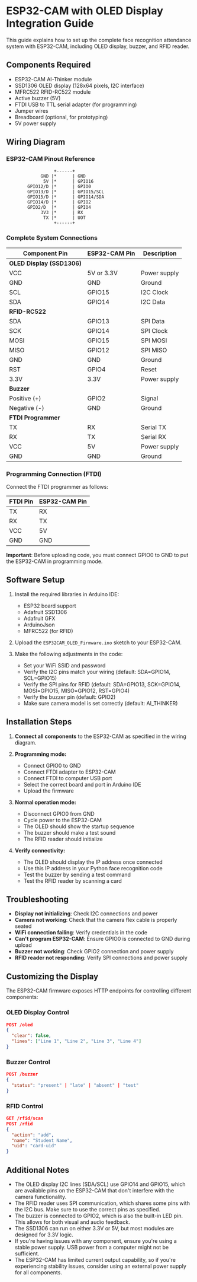 # ESP32-CAM with OLED Display Integration Guide

This guide explains how to set up the complete face recognition attendance system with ESP32-CAM, including OLED display, buzzer, and RFID reader.

## Components Required

- ESP32-CAM AI-Thinker module
- SSD1306 OLED display (128x64 pixels, I2C interface)
- MFRC522 RFID-RC522 module
- Active buzzer (5V)
- FTDI USB to TTL serial adapter (for programming)
- Jumper wires
- Breadboard (optional, for prototyping)
- 5V power supply

## Wiring Diagram

### ESP32-CAM Pinout Reference

```
                  +------+
             GND |*      | GND
              5V |*      | GPIO16
        GPIO12/D |*      | GPIO0
        GPIO13/D |*      | GPIO15/SCL
        GPIO15/D |*      | GPIO14/SDA
        GPIO14/D |*      | GPIO2
        GPIO2/D  |*      | GPIO4
             3V3 |*      | RX
              TX |*      | UOT
                  +------+
```

### Complete System Connections

| Component Pin              | ESP32-CAM Pin | Description  |
| -------------------------- | ------------- | ------------ |
| **OLED Display (SSD1306)** |               |              |
| VCC                        | 5V or 3.3V    | Power supply |
| GND                        | GND           | Ground       |
| SCL                        | GPIO15        | I2C Clock    |
| SDA                        | GPIO14        | I2C Data     |
| **RFID-RC522**             |               |              |
| SDA                        | GPIO13        | SPI Data     |
| SCK                        | GPIO14        | SPI Clock    |
| MOSI                       | GPIO15        | SPI MOSI     |
| MISO                       | GPIO12        | SPI MISO     |
| GND                        | GND           | Ground       |
| RST                        | GPIO4         | Reset        |
| 3.3V                       | 3.3V          | Power supply |
| **Buzzer**                 |               |              |
| Positive (+)               | GPIO2         | Signal       |
| Negative (-)               | GND           | Ground       |
| **FTDI Programmer**        |               |              |
| TX                         | RX            | Serial TX    |
| RX                         | TX            | Serial RX    |
| VCC                        | 5V            | Power supply |
| GND                        | GND           | Ground       |

### Programming Connection (FTDI)

Connect the FTDI programmer as follows:

| FTDI Pin | ESP32-CAM Pin |
| -------- | ------------- |
| TX       | RX            |
| RX       | TX            |
| VCC      | 5V            |
| GND      | GND           |

**Important**: Before uploading code, you must connect GPIO0 to GND to put the ESP32-CAM in programming mode.

## Software Setup

1. Install the required libraries in Arduino IDE:

   - ESP32 board support
   - Adafruit SSD1306
   - Adafruit GFX
   - ArduinoJson
   - MFRC522 (for RFID)

2. Upload the `ESP32CAM_OLED_Firmware.ino` sketch to your ESP32-CAM.

3. Make the following adjustments in the code:
   - Set your WiFi SSID and password
   - Verify the I2C pins match your wiring (default: SDA=GPIO14, SCL=GPIO15)
   - Verify the SPI pins for RFID (default: SDA=GPIO13, SCK=GPIO14, MOSI=GPIO15, MISO=GPIO12, RST=GPIO4)
   - Verify the buzzer pin (default: GPIO2)
   - Make sure camera model is set correctly (default: AI_THINKER)

## Installation Steps

1. **Connect all components** to the ESP32-CAM as specified in the wiring diagram.

2. **Programming mode:**

   - Connect GPIO0 to GND
   - Connect FTDI adapter to ESP32-CAM
   - Connect FTDI to computer USB port
   - Select the correct board and port in Arduino IDE
   - Upload the firmware

3. **Normal operation mode:**

   - Disconnect GPIO0 from GND
   - Cycle power to the ESP32-CAM
   - The OLED should show the startup sequence
   - The buzzer should make a test sound
   - The RFID reader should initialize

4. **Verify connectivity:**
   - The OLED should display the IP address once connected
   - Use this IP address in your Python face recognition code
   - Test the buzzer by sending a test command
   - Test the RFID reader by scanning a card

## Troubleshooting

- **Display not initializing**: Check I2C connections and power
- **Camera not working**: Check that the camera flex cable is properly seated
- **WiFi connection failing**: Verify credentials in the code
- **Can't program ESP32-CAM**: Ensure GPIO0 is connected to GND during upload
- **Buzzer not working**: Check GPIO2 connection and power supply
- **RFID reader not responding**: Verify SPI connections and power supply

## Customizing the Display

The ESP32-CAM firmware exposes HTTP endpoints for controlling different components:

### OLED Display Control

```json
POST /oled
{
  "clear": false,
  "lines": ["Line 1", "Line 2", "Line 3", "Line 4"]
}
```

### Buzzer Control

```json
POST /buzzer
{
  "status": "present" | "late" | "absent" | "test"
}
```

### RFID Control

```json
GET /rfid/scan
POST /rfid
{
  "action": "add",
  "name": "Student Name",
  "uid": "card-uid"
}
```

## Additional Notes

- The OLED display I2C lines (SDA/SCL) use GPIO14 and GPIO15, which are available pins on the ESP32-CAM that don't interfere with the camera functionality.
- The RFID reader uses SPI communication, which shares some pins with the I2C bus. Make sure to use the correct pins as specified.
- The buzzer is connected to GPIO2, which is also the built-in LED pin. This allows for both visual and audio feedback.
- The SSD1306 can run on either 3.3V or 5V, but most modules are designed for 3.3V logic.
- If you're having issues with any component, ensure you're using a stable power supply. USB power from a computer might not be sufficient.
- The ESP32-CAM has limited current output capability, so if you're experiencing stability issues, consider using an external power supply for all components.
